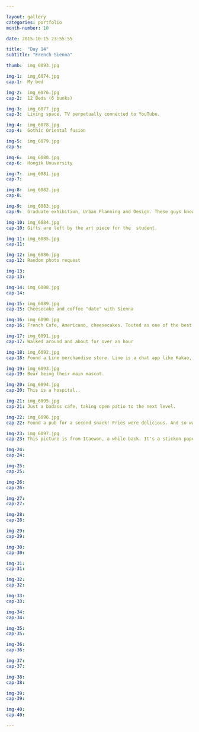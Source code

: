 ```yaml
---

layout: gallery
categories: portfolio
month-number: 10

date: 2015-10-15 23:55:55

title:  "Day 14"
subtitle: "French Sienna"

thumb:	img_6093.jpg

img-1:	img_6074.jpg
cap-1:	My bed

img-2:	img_6076.jpg
cap-2:	12 Beds (6 bunks)

img-3:	img_6077.jpg
cap-3: 	Living space. TV perpetually connected to YouTube.

img-4:	img_6078.jpg
cap-4:	Gothic Oriental fusion

img-5:	img_6079.jpg
cap-5:	

img-6:	img_6080.jpg
cap-6:	Hongik Unuversity

img-7:	img_6081.jpg
cap-7:	

img-8:	img_6082.jpg
cap-8:	

img-9:	img_6083.jpg
cap-9:	Graduate exhibition, Urban Planning and Design. These guys know their shit.

img-10:	img_6084.jpg
cap-10:	Gifts are left by the art piece for the  student. 

img-11:	img_6085.jpg
cap-11:	

img-12:	img_6086.jpg
cap-12:	Random photo request 

img-13:	
cap-13:	

img-14:	img_6088.jpg
cap-14:	

img-15:	img_6089.jpg
cap-15:	Cheesecake and coffee "date" with Sienna

img-16:	img_6090.jpg
cap-16:	French Cafe, Americano, cheesecakes. Touted as one of the best. And no doubt. It was Ma Shi Seyo.

img-17:	img_6091.jpg
cap-17:	Walked around and about for over an hour

img-18:	img_6092.jpg
cap-18:	Found a Line merchandise store. Line is a chat app like Kakao, but merely a competitor. 

img-19:	img_6093.jpg
cap-19:	Bear being their main mascot.

img-20:	img_6094.jpg
cap-20:	This is a hospital.. 

img-21:	img_6095.jpg
cap-21:	Just a badass cafe, taking open patio to the next level.

img-22:	img_6096.jpg
cap-22:	Found a pub for a second snack! Fries were delicious. And so was the Max beer. Was like a white Guinness. The foam was, anyway. Taught Sienna lots of French. She's dope.

img-23:	img_6097.jpg
cap-23:	This picture is from Itaewon, a while back. It's a stickon paper. Awesome art.

img-24:	
cap-24:	

img-25:	
cap-25:	

img-26:	
cap-26:	

img-27:	
cap-27:	

img-28:	
cap-28:	

img-29:	
cap-29:	

img-30:	
cap-30:	

img-31:	
cap-31:	

img-32:	
cap-32:	

img-33:	
cap-33:	

img-34:	
cap-34:	

img-35:	
cap-35:	

img-36:	
cap-36:	

img-37:	
cap-37:	

img-38:	
cap-38:	

img-39:	
cap-39:	

img-40:	
cap-40:	

---
```



